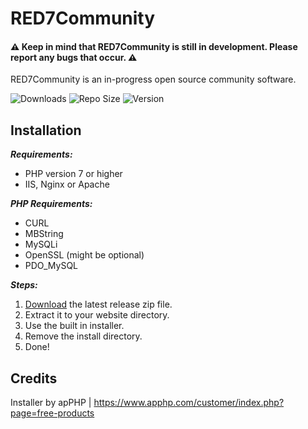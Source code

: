 # RED7Community
#### :warning: Keep in mind that RED7Community is still in development. Please report any bugs that occur. :warning:
RED7Community is an in-progress open source community software.

![Downloads](https://img.shields.io/github/downloads/RED7Studios/RED7Community/total)
![Repo Size](https://img.shields.io/github/repo-size/RED7Studios/RED7Community)
![Version](https://img.shields.io/github/v/release/RED7Studios/RED7Community)

## Installation
**_Requirements:_**
- PHP version 7 or higher
- IIS, Nginx or Apache

**_PHP Requirements:_**
- CURL
- MBString
- MySQLi
- OpenSSL (might be optional)
- PDO_MySQL

**_Steps:_**
1. [Download](https://github.com/RED7Studios/RED7Community/releases/latest) the latest release zip file.
2. Extract it to your website directory.
3. Use the built in installer.
4. Remove the install directory.
5. Done!

## Credits
Installer by apPHP | https://www.apphp.com/customer/index.php?page=free-products
